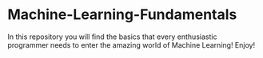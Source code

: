 # Machine-Learning-Fundamentals
In this repository you will find the basics that every enthusiastic programmer needs to enter the amazing world of Machine Learning! Enjoy! ﻿

